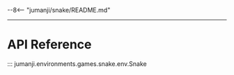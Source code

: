 --8<-- "jumanji/snake/README.md"

---
# API Reference
::: jumanji.environments.games.snake.env.Snake

